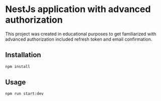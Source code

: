 # NestJs application with advanced authorization

This project was created in educational purposes to get familiarized with advanced authorization included refresh token and email confirmation.

## Installation

```bash
npm install
```

## Usage

```bash
npm run start:dev
```
